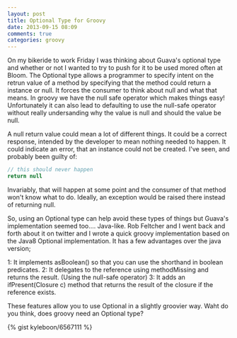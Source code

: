 ```yaml
---
layout: post
title: Optional Type for Groovy
date: 2013-09-15 08:09
comments: true
categories: groovy 
---
```

On my bikeride to work Friday I was thinking about Guava's optional type and whether or not I wanted to try to push for it to be used mored often at Bloom. The Optional type allows a programmer to specify intent on the retrun value of a method by specifying that the method could return a instance or null. It forces the consumer to think about null and what that means. In groovy we have the null safe operator which makes things easy! Unfortunately it can also lead to defaulting to use the null-safe operator without really undersanding why the value is null and should the value be null. 

A null return value could mean a lot of different things. It could be a correct response, intended by the developer to mean nothing needed to happen. It could indicate an error, that an instance could not be created. I've seen, and probably been guilty of:

```groovy
// this should never happen
return null
```

Invariably, that will happen at some point and the consumer of that method won't know what to do. Ideally, an exception would be raised there instead of returning null.

So, using an Optional type can help avoid these types of things but Guava's implementation seemed too.... Java-like. Rob Feltcher and I went back and forth about it on twitter and I wrote a quick groovy implementation based on the Java8 Optional implementation. It has a few advantages over the java version;

1: It implements asBoolean() so that you can use the shorthand in boolean predicates.
2: It delegates to the reference using methodMissing and returns the result. (Using the null-safe operator)
3: It adds an ifPresent(Closure c) method that returns the result of the closure if the reference exists.

These features allow you to use Optional in a slightly groovier way. Waht do you think, does groovy need an Optional type?

{% gist kyleboon/6567111 %}
